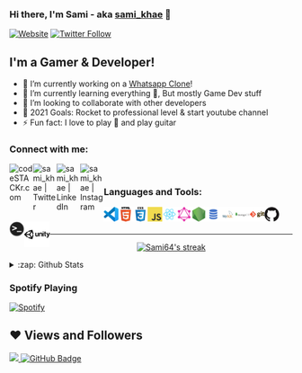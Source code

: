 ### Hi there, I'm Sami - aka [sami_khae][website] 👋

[![Website](https://img.shields.io/website?label=samuelpaintsil-beta.netlify.app&style=for-the-badge&url=https%3A%2F%2Fsamuelpaintsil-beta.netlify.app)](https://samuelpaintsil-beta.netlify.app/)
[![Twitter Follow](https://img.shields.io/twitter/follow/sami_khae?color=1DA1F2&logo=twitter&style=for-the-badge)](https://twitter.com/intent/follow?original_referer=https%3A%2F%2Fgithub.com%2Fsami_khae&screen_name=sami_khae)

## I'm a Gamer & Developer!

- 🔭 I’m currently working on a [Whatsapp Clone][website]!
- 🌱 I’m currently learning everything 🤣, But mostly Game Dev stuff
- 👯 I’m looking to collaborate with other developers
- 🥅 2021 Goals: Rocket to professional level & start youtube channel
- ⚡ Fun fact: I love to play :basketball: and play guitar

### Connect with me:

[<img align="left" alt="codeSTACKr.com" width="42px" src="https://img.icons8.com/dusk/64/000000/domain.png" />][website]
[<img align="left" alt="sami_khae | Twitter" width="42px" src="https://img.icons8.com/fluent/48/000000/twitter.png" />][twitter]
[<img align="left" alt="sami_khae | LinkedIn" width="42px" src="https://img.icons8.com/fluent/48/000000/linkedin.png" />][linkedin]
[<img align="left" alt="sami_khae | Instagram" width="42px" src="https://img.icons8.com/fluent/48/000000/instagram-new.png" />][instagram]

<br />

### Languages and Tools:

<img align="left" alt="Visual Studio Code" width="26px" src="https://raw.githubusercontent.com/github/explore/80688e429a7d4ef2fca1e82350fe8e3517d3494d/topics/visual-studio-code/visual-studio-code.png" />
<img align="left" alt="HTML5" width="26px" src="https://raw.githubusercontent.com/github/explore/80688e429a7d4ef2fca1e82350fe8e3517d3494d/topics/html/html.png" />
<img align="left" alt="CSS3" width="26px" src="https://raw.githubusercontent.com/github/explore/80688e429a7d4ef2fca1e82350fe8e3517d3494d/topics/css/css.png" />
<img align="left" alt="JavaScript" width="26px" src="https://raw.githubusercontent.com/github/explore/80688e429a7d4ef2fca1e82350fe8e3517d3494d/topics/javascript/javascript.png" />
<img align="left" alt="React" width="26px" src="https://raw.githubusercontent.com/github/explore/80688e429a7d4ef2fca1e82350fe8e3517d3494d/topics/react/react.png" />
<img align="left" alt="GraphQL" width="26px" src="https://raw.githubusercontent.com/github/explore/80688e429a7d4ef2fca1e82350fe8e3517d3494d/topics/graphql/graphql.png" />
<img align="left" alt="Node.js" width="26px" src="https://raw.githubusercontent.com/github/explore/80688e429a7d4ef2fca1e82350fe8e3517d3494d/topics/nodejs/nodejs.png" />
<img align="left" alt="SQL" width="26px" src="https://raw.githubusercontent.com/github/explore/80688e429a7d4ef2fca1e82350fe8e3517d3494d/topics/sql/sql.png" />
<img align="left" alt="MySQL" width="26px" src="https://raw.githubusercontent.com/github/explore/80688e429a7d4ef2fca1e82350fe8e3517d3494d/topics/mysql/mysql.png" />
<img align="left" alt="MongoDB" width="26px" src="https://raw.githubusercontent.com/github/explore/80688e429a7d4ef2fca1e82350fe8e3517d3494d/topics/mongodb/mongodb.png" />
<img align="left" alt="Git" width="26px" src="https://raw.githubusercontent.com/github/explore/80688e429a7d4ef2fca1e82350fe8e3517d3494d/topics/git/git.png" />
<img align="left" alt="GitHub" width="26px" src="https://raw.githubusercontent.com/github/explore/78df643247d429f6cc873026c0622819ad797942/topics/github/github.png" />
<img align="left" alt="Terminal" width="26px" src="https://raw.githubusercontent.com/github/explore/80688e429a7d4ef2fca1e82350fe8e3517d3494d/topics/terminal/terminal.png" />
<img align="left" alt="Unity" width="46px" src="https://raw.githubusercontent.com/github/explore/80688e429a7d4ef2fca1e82350fe8e3517d3494d/topics/unity/unity.png" />

<br />
<br />

---
<p align="center">
    <a href="https://github.com/Sami64/github-readme-streak-stats">
        <img title="🔥 Get streak stats for your profile at git.io/streak-stats" alt="Sami64's streak" src="https://github-readme-streak-stats.herokuapp.com/?user=Sami64&theme=black-ice&hide_border=true&stroke=0000&background=060A0CD0"/>
    </a>
</p>

<details>
  <summary>:zap: Github Stats</summary>

<img align="left" alt="Sami64's Github Stats" src="https://github-readme-stats.sami64.vercel.app/api?username=Sami64&show_icons=true&hide_border=true&count_private=true" />
  
  <a href="https://github.com/Sami64/github-readme-stats"><img alt="Samuel Kow Paintsil's Top Languages" src="https://github-readme-stats.sami64.vercel.app/api/top-langs/?username=Sami64&langs_count=8&count_private=true&layout=compact&theme=react&hide_border=true&bg_color=0D1117" /></a>
  <br/><br/>
  <b>Note:</b> Top languages is only a metric of the languages my public code consists of and doesn't reflect experience or skill level.
  
  <br/>
<br/>

<a href="https://github.com/Sami64/github-readme-activity-graph"><img alt="Samuel Kow Paintsil's Activity Graph" src="https://activity-graph.herokuapp.com/graph?username=Sami64&bg_color=0D1117&color=5BCDEC&line=5BCDEC&point=FFFFFF&hide_border=true" /></a>

</details>

[website]: https://sami-portfolio-beta.netlify.app/
[twitter]: https://twitter.com/sami_khae
[instagram]: https://instagram.com/sami_khae
[linkedin]: https://linkedin.com/in/samuel-kow-p-200724124
### Spotify Playing
[![Spotify](https://spotify-github-profile-sami64.vercel.app/api/spotify)](https://open.spotify.com/user/smashbros54)


## ❤ Views and Followers
<a href="https://github.com/Sami64/github-profile-views-counter">
    <img src="https://komarev.com/ghpvc/?username=Sami64">
</a>
<a href="https://github.com/Sami64?tab=followers"><img src="https://img.shields.io/github/followers/Sami64?label=Followers&style=social" alt="GitHub Badge"></a>
